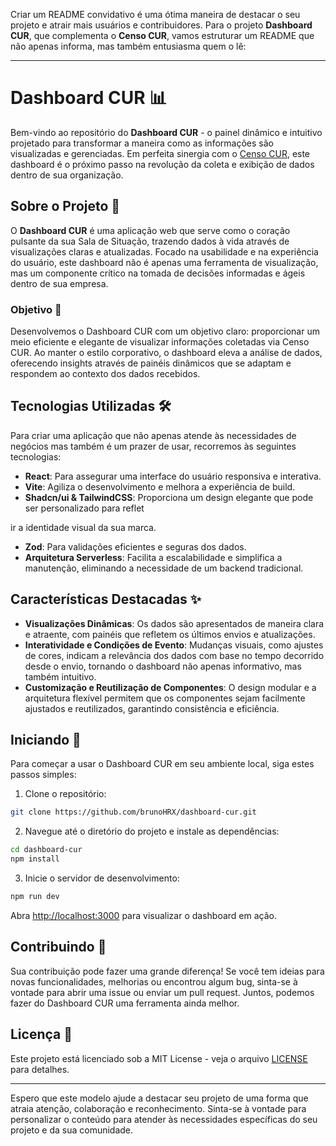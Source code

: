 Criar um README convidativo é uma ótima maneira de destacar o seu projeto e atrair mais usuários e contribuidores. Para o projeto **Dashboard CUR**, que complementa o **Censo CUR**, vamos estruturar um README que não apenas informa, mas também entusiasma quem o lê:

---

# Dashboard CUR 📊

Bem-vindo ao repositório do **Dashboard CUR** - o painel dinâmico e intuitivo projetado para transformar a maneira como as informações são visualizadas e gerenciadas. Em perfeita sinergia com o [Censo CUR](https://github.com/brunoHRX/censo-cur), este dashboard é o próximo passo na revolução da coleta e exibição de dados dentro de sua organização.

## Sobre o Projeto 📝

O **Dashboard CUR** é uma aplicação web que serve como o coração pulsante da sua Sala de Situação, trazendo dados à vida através de visualizações claras e atualizadas. Focado na usabilidade e na experiência do usuário, este dashboard não é apenas uma ferramenta de visualização, mas um componente crítico na tomada de decisões informadas e ágeis dentro de sua empresa.

### Objetivo 🎯

Desenvolvemos o Dashboard CUR com um objetivo claro: proporcionar um meio eficiente e elegante de visualizar informações coletadas via Censo CUR. Ao manter o estilo corporativo, o dashboard eleva a análise de dados, oferecendo insights através de painéis dinâmicos que se adaptam e respondem ao contexto dos dados recebidos.

## Tecnologias Utilizadas 🛠

Para criar uma aplicação que não apenas atende às necessidades de negócios mas também é um prazer de usar, recorremos às seguintes tecnologias:

- **React**: Para assegurar uma interface do usuário responsiva e interativa.
- **Vite**: Agiliza o desenvolvimento e melhora a experiência de build.
- **Shadcn/ui & TailwindCSS**: Proporciona um design elegante que pode ser personalizado para reflet

ir a identidade visual da sua marca.
- **Zod**: Para validações eficientes e seguras dos dados.
- **Arquitetura Serverless**: Facilita a escalabilidade e simplifica a manutenção, eliminando a necessidade de um backend tradicional.

## Características Destacadas ✨

- **Visualizações Dinâmicas**: Os dados são apresentados de maneira clara e atraente, com painéis que refletem os últimos envios e atualizações.
- **Interatividade e Condições de Evento**: Mudanças visuais, como ajustes de cores, indicam a relevância dos dados com base no tempo decorrido desde o envio, tornando o dashboard não apenas informativo, mas também intuitivo.
- **Customização e Reutilização de Componentes**: O design modular e a arquitetura flexível permitem que os componentes sejam facilmente ajustados e reutilizados, garantindo consistência e eficiência.

## Iniciando 🚀

Para começar a usar o Dashboard CUR em seu ambiente local, siga estes passos simples:

1. Clone o repositório:
```bash
git clone https://github.com/brunoHRX/dashboard-cur.git
```

2. Navegue até o diretório do projeto e instale as dependências:
```bash
cd dashboard-cur
npm install
```

3. Inicie o servidor de desenvolvimento:
```bash
npm run dev
```

Abra [http://localhost:3000](http://localhost:3000) para visualizar o dashboard em ação.

## Contribuindo 🤝

Sua contribuição pode fazer uma grande diferença! Se você tem ideias para novas funcionalidades, melhorias ou encontrou algum bug, sinta-se à vontade para abrir uma issue ou enviar um pull request. Juntos, podemos fazer do Dashboard CUR uma ferramenta ainda melhor.

## Licença 📄

Este projeto está licenciado sob a MIT License - veja o arquivo [LICENSE](LICENSE) para detalhes.

---

Espero que este modelo ajude a destacar seu projeto de uma forma que atraia atenção, colaboração e reconhecimento. Sinta-se à vontade para personalizar o conteúdo para atender às necessidades específicas do seu projeto e da sua comunidade.

